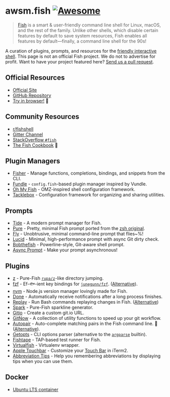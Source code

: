 # awsm.fish [![Awesome](https://awesome.re/badge.svg)](https://awesome.re)

> [Fish](https://fishshell.com/) is a smart & user-friendly command line shell for Linux, macOS, and the rest of the family. Unlike other shells, which disable certain features by default to save system resources, Fish enables all features by default—finally, a command line shell for the 90s!

A curation of plugins, prompts, and resources for the [friendly interactive shell](https://fishshell.com). This page is not an official Fish project. We do not to advertise for profit. Want to have your project featured here? [Send us a pull request](https://github.com/jorgebucaran/awesome-fish/fork).

## Official Resources

- [Official Site](https://fishshell.com)
- [GitHub Repository](https://github.com/fish-shell/fish-shell)
- [Try in browser!](https://rootnroll.com/d/fish-shell/) 🍤

## Community Resources

- [r/fishshell](https://www.reddit.com/r/fishshell)
- [Gitter Channel](https://gitter.im/fish-shell/fish-shell)
- [StackOverflow `#fish`](https://stackoverflow.com/questions/tagged/fish)
- [The Fish Cookbook](https://github.com/jorgebucaran/cookbook.fish) 🍣

## Plugin Managers

- [Fisher](https://github.com/jorgebucaran/fisher) - Manage functions, completions, bindings, and snippets from the CLI.
- [Fundle](https://github.com/danhper/fundle) - `config.fish`-based plugin manager inspired by Vundle.
- [Oh My Fish](https://github.com/oh-my-fish/oh-my-fish) - OMZ-inspired shell configuration framework.
- [Tacklebox](https://github.com/justinmayer/tacklebox) - Configuration framework for organizing and sharing utilities.

## Prompts

- [Tide](https://github.com/IlanCosman/tide) - A modern prompt manager for Fish.
- [Pure](https://github.com/rafaelrinaldi/pure) - Pretty, minimal Fish prompt ported from the [zsh original](https://github.com/sindresorhus/pure).
- [Fly](https://github.com/jorgebucaran/fly.fish) - Unobtrusive, minimal command-line prompt that flies~%!
- [Lucid](https://github.com/mattgreen/lucid.fish) - Minimal, high-performance prompt with async Git dirty check.
- [Bobthefish](https://github.com/oh-my-fish/theme-bobthefish) - Powerline-style, Git-aware shell prompt.
- [Async Prompt](https://github.com/acomagu/fish-async-prompt) - Make your prompt asynchronous!

## Plugins

- [z](https://github.com/jethrokuan/z) - Pure-Fish [`rupa/z`](https://github.com/rupa/z)-like directory jumping.
- [fzf](https://github.com/PatrickF1/fzf.fish) - Ef-🐟-ient key bindings for [`junegunn/fzf`](https://github.com/junegunn/fzf). ([Alternative](https://github.com/jethrokuan/fzf)).
- [nvm](https://github.com/jorgebucaran/nvm.fish) - Node.js version manager lovingly made for Fish.
- [Done](https://github.com/franciscolourenco/done) - Automatically receive notifications after a long process finishes.
- [Replay](https://github.com/jorgebucaran/replay.fish) - Run Bash commands replaying changes in Fish. ([Alternative](https://github.com/edc/bass))
- [Spark](https://github.com/jorgebucaran/spark.fish) - Pure-Fish sparkline generator.
- [Gitio](https://github.com/jorgebucaran/gitio.fish) - Create a custom git.io URL.
- [GitNow](https://github.com/joseluisq/gitnow) - A collection of utility functions to speed up your git workflow.
- [Autopair](https://github.com/jorgebucaran/autopair.fish) - Auto-complete matching pairs in the Fish command line. 🥊 ([Alternative](https://github.com/laughedelic/pisces)).
- [Getopts](https://github.com/jorgebucaran/getopts.fish) - CLI options parser (alternative to the [`argparse`](https://fishshell.com/docs/current/cmds/argparse.html) builtin).
- [Fishtape](https://github.com/jorgebucaran/fishtape) - TAP-based test runner for Fish.
- [Virtualfish](https://github.com/adambrenecki/virtualfish) - Virtualenv wrapper.
- [Apple Touchbar](https://github.com/rodrigobdz/fish-apple-touchbar) - Customize your [Touch Bar](https://developer.apple.com/design/human-interface-guidelines/macos/touch-bar/touch-bar-overview) in iTerm2.
- [Abbreviation Tips](https://github.com/Gazorby/fish-abbreviation-tips) - Help you remembering abbreviations by displaying tips when you can use them.

## Docker

- [Ubuntu LTS container](https://hub.docker.com/r/dideler/fish-shell)
